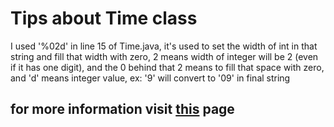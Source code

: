 # Tips about Time class
I used '%02d' in line 15 of Time.java,
it's used to set the width of int in that string and fill that width with zero,
2 means width of integer will be 2 (even if it has one digit), and the 0 behind that 2 means to fill that space with zero, and 'd' means integer value,
ex: '9' will convert to '09' in final string
## for more information visit [this](https://www.w3schools.com/java/ref_string_format.asp) page
